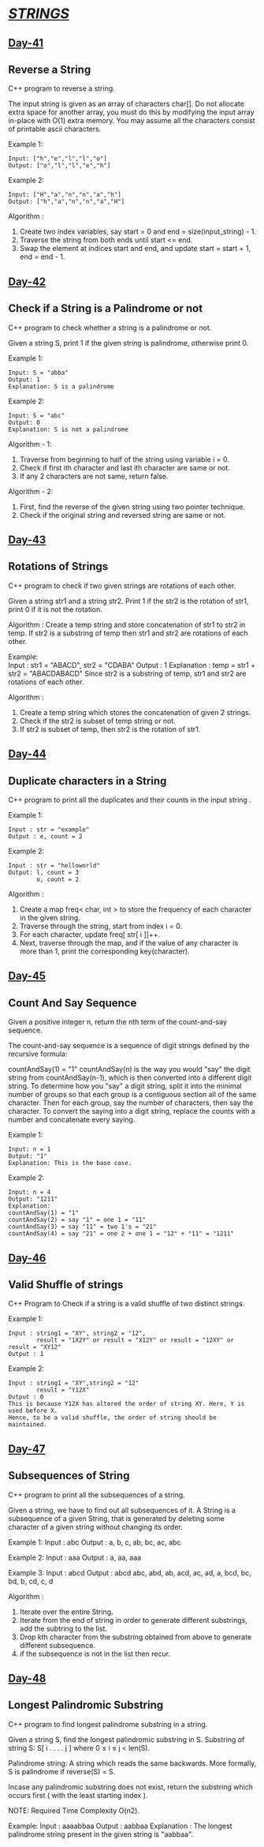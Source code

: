 # [***STRINGS***](https://github.com/vaishnavi-konda/100-days-of-code/tree/main/Strings)

## [Day-41](https://github.com/vaishnavi-konda/100-days-of-code/tree/main/Strings/Day-41) 
## Reverse a String

C++ program to reverse a string.

The input string is given as an array of characters char[].
Do not allocate extra space for another array, you must do this by modifying the input array in-place with O(1) extra memory.
You may assume all the characters consist of printable ascii characters.

Example 1:

    Input: ["h","e","l","l","o"]
    Output: ["o","l","l","e","h"]

Example 2:

    Input: ["H","a","n","n","a","h"]
    Output: ["h","a","n","n","a","H"]

Algorithm :

1. Create two index variables, say start = 0 and end = size(input_string) - 1.
2. Traverse the string from both ends until start <= end.
2. Swap the element at indices start and end, and update start = start + 1, end = end - 1.

## [Day-42](https://github.com/vaishnavi-konda/100-days-of-code/tree/main/Strings/Day-42) 
## Check if a String is a Palindrome or not

C++ program to check whether a string is a palindrome or not.

Given a string S, print 1 if the given string is palindrome, otherwise print 0.

Example 1:

    Input: S = "abba"
    Output: 1
    Explanation: S is a palindrome

Example 2:

    Input: S = "abc" 
    Output: 0
    Explanation: S is not a palindrome

Algorithm - 1:
1. Traverse from beginning to half of the string using variable i = 0.
2. Check if first ith character and last ith character are same or not.
3. If any 2 characters are not same, return false.

Algorithm - 2:
1. First, find the reverse of the given string using two pointer technique.
2. Check if the original string and reversed string are same or not.

## [Day-43](https://github.com/vaishnavi-konda/100-days-of-code/tree/main/Strings/Day-43) 
## Rotations of Strings

C++ program to check if two given strings are rotations of  each other.

Given a string str1 and a string str2.
Print 1 if the str2 is the rotation of str1, print 0 if it is not the rotation.

Algorithm : 
Create a temp string and store concatenation of str1 to str2 in temp.
If str2 is a substring of temp then str1 and str2 are rotations of each other.

Example:                 
    Input : str1 = "ABACD", str2 = "CDABA"
    Output : 1
    Explanation : 
    temp = str1 + str2 = "ABACDABACD"
    Since str2 is a substring of temp, str1 and str2 are rotations of each other.

Algorithm :
1. Create a temp string which stores the concatenation of given 2 strings.
2. Check if the str2 is subset of temp string or not.
3. If str2 is subset of temp, then str2 is the rotation of str1.

## [Day-44](https://github.com/vaishnavi-konda/100-days-of-code/tree/main/Strings/Day-44) 
## Duplicate characters in a String

C++ program to print all the duplicates and their counts in the input string .

Example 1:

    Input : str = "example"
    Output : e, count = 2

Example 2:

    Input : str = "helloworld"
    Output: l, count = 3
            o, count = 2

Algorithm :
1. Create a map freq< char, int > to store the frequency of each character in the given string.
2. Traverse through the string, start from index i = 0.
3. For each character, update freq[ str[ i ]]++.
4. Next, traverse through the map, and if the value of any character is more than 1, print the corresponding key(character).

## [Day-45](https://github.com/vaishnavi-konda/100-days-of-code/tree/main/Strings/Day-45) 
## Count And Say Sequence

Given a positive integer n, return the nth term of the count-and-say sequence.

The count-and-say sequence is a sequence of digit strings defined by the recursive formula:

countAndSay(1) = "1"
countAndSay(n) is the way you would "say" the digit string from countAndSay(n-1), which is then converted into a different digit string.
To determine how you "say" a digit string, split it into the minimal number of groups so that each group is a contiguous section all of the same character. 
Then for each group, say the number of characters, then say the character. 
To convert the saying into a digit string, replace the counts with a number and concatenate every saying.

Example 1:

    Input: n = 1
    Output: "1"
    Explanation: This is the base case.

Example 2:

    Input: n = 4
    Output: "1211"
    Explanation:
    countAndSay(1) = "1"
    countAndSay(2) = say "1" = one 1 = "11"
    countAndSay(3) = say "11" = two 1's = "21"
    countAndSay(4) = say "21" = one 2 + one 1 = "12" + "11" = "1211" 

## [Day-46](https://github.com/vaishnavi-konda/100-days-of-code/tree/main/Strings/Day-46)
## Valid Shuffle of strings

C++ Program to Check if a string is a valid shuffle of two distinct strings.

Example 1:

    Input : string1 = "XY", string2 = "12",
            result = "1X2Y" or result = "X12Y" or result = "12XY" or result = "XY12"
    Output : 1 

Example 2:

    Input : string1 = "XY",string2 = "12"
            result = "Y12X"
    Output : 0
    This is because Y12X has altered the order of string XY. Here, Y is used before X. 
    Hence, to be a valid shuffle, the order of string should be maintained.

## [Day-47](https://github.com/vaishnavi-konda/100-days-of-code/tree/main/Strings/Day-47)
## Subsequences of String

C++ program to print all the subsequences of a string.

Given a string, we have to find out all subsequences of it. 
A String is a subsequence of a given String, that is generated by deleting some character of a given string without changing its order.

Example 1: 
    Input : abc
    Output : a, b, c, ab, bc, ac, abc

Example 2:
    Input : aaa
    Output : a, aa, aaa

Example 3:
    Input : abcd
    Output : abcd abc, abd, ab, acd, ac, ad, a, bcd, bc, bd, b, cd, c, d
    
Algorithm :
1. Iterate over the entire String.
2. Iterate from the end of string in order to generate different substrings, add the subtring to the list.
3. Drop kth character from the substring obtained from above to generate different subsequence.
4. if the subsequence is not in the list then recur.

## [Day-48](https://github.com/vaishnavi-konda/100-days-of-code/tree/main/Strings/Day-48)
## Longest Palindromic Substring

C++ program to find longest palindrome substring in a string.

Given a string S, find the longest palindromic substring in S. 
Substring of string S: S[ i . . . . j ] where 0 ≤ i ≤ j < len(S). 

Palindrome string: A string which reads the same backwards. 
More formally, S is palindrome if reverse(S) = S. 

Incase any palindromic substring does not exist, return the substring which occurs first ( with the least starting index ).

NOTE: Required Time Complexity O(n2).

Example:
    Input : aaaabbaa
    Output : aabbaa
    Explanation : The longest palindrome string present in the given string is "aabbaa".